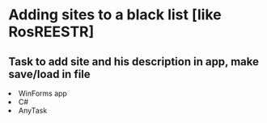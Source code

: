 # Adding sites to a black list [like RosREESTR]

## Task to add site and his description in app, make save/load in file
<li> WinForms app <li> C# <li> AnyTask
